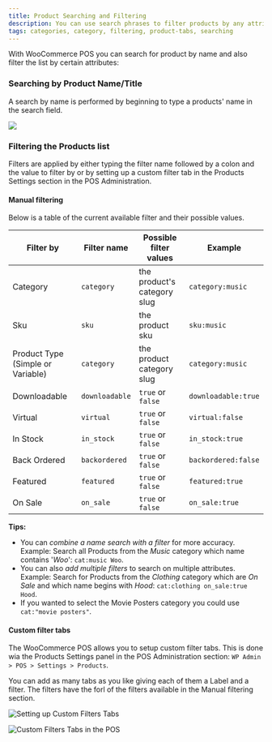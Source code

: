 ```yaml
---
title: Product Searching and Filtering
description: You can use search phrases to filter products by any attribute such as id, category and type.
tags: categories, category, filtering, product-tabs, searching
---
```


With WooCommerce POS you can search for product by name and also filter the list by certain attributes:


### Searching by Product Name/Title
A search by name is performed by beginning to type a products' name in the search field.

![](http://wcpos.com/wp-content/uploads/2014/08/free-text-e1409502417821.png)

### Filtering the Products list
Filters are applied by either typing the filter name followed by a colon and the value to filter by or by setting up a custom filter tab in the Products Settings section in the POS Administration.

#### Manual filtering

Below is a table of the current available filter and their possible values.

Filter by | Filter name | Possible filter values | Example
--------- | ----------- | ---------------------- | -------
Category | `category` | the product's category slug | `category:music`
Sku | `sku` | the product sku | `sku:music`
Product Type (Simple or Variable) | `category` | the product category slug | `category:music`
Downloadable | `downloadable` | `true` or `false`  | `downloadable:true`
Virtual | `virtual` | `true` or `false`  | `virtual:false`
In Stock | `in_stock` | `true` or `false`  | `in_stock:true`
Back Ordered | `backordered` | `true` or `false`  | `backordered:false`
Featured | `featured` | `true` or `false`  | `featured:true`
On Sale | `on_sale` | `true` or `false`  | `on_sale:true`

**Tips:**
- You can _combine a name search with a filter_ for more accuracy. Example: Search all Products from the _Music_ category which name contains '_Woo_': `cat:music Woo`. 
- You can also _add multiple filters_ to search on multiple attributes. Example: Search for Products from the _Clothing_ category which are _On Sale_ and which name begins with _Hood_: `cat:clothing on_sale:true Hood`.
- If you wanted to select the Movie Posters category you could use `cat:"movie posters"`.

#### Custom filter tabs

The WooCommerce POS allows you to setup custom filter tabs. This is done wia the Products Settings panel in the POS Administration section: `WP Admin > POS > Settings > Products`.

You can add as many tabs as you like giving each of them a Label and a filter. The filters have the forl of the filters available in the Manual filtering section.

![Setting up Custom Filters Tabs](https://s3.amazonaws.com/wcpos/screenshots/Settings__Localhost__WordPress_2016-12-18_23-27-54.png)

![Custom Filters Tabs in the POS](https://s3.amazonaws.com/wcpos/screenshots/Point_of_Sale_-_Localhost_2016-12-18_23-30-03.png)


